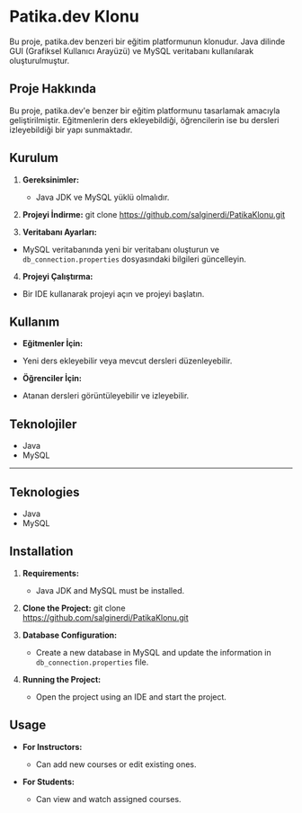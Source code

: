 # Patika.dev Klonu

Bu proje, patika.dev benzeri bir eğitim platformunun klonudur. Java dilinde GUI (Grafiksel Kullanıcı Arayüzü) ve MySQL veritabanı kullanılarak oluşturulmuştur.

## Proje Hakkında

Bu proje, patika.dev'e benzer bir eğitim platformunu tasarlamak amacıyla geliştirilmiştir. Eğitmenlerin ders ekleyebildiği, öğrencilerin ise bu dersleri izleyebildiği bir yapı sunmaktadır.

## Kurulum

1. **Gereksinimler:**
   - Java JDK ve MySQL yüklü olmalıdır.

2. **Projeyi İndirme:**
git clone https://github.com/salginerdi/PatikaKlonu.git

3. **Veritabanı Ayarları:**
- MySQL veritabanında yeni bir veritabanı oluşturun ve `db_connection.properties` dosyasındaki bilgileri güncelleyin.

4. **Projeyi Çalıştırma:**
- Bir IDE kullanarak projeyi açın ve projeyi başlatın.

## Kullanım

- **Eğitmenler İçin:**
- Yeni ders ekleyebilir veya mevcut dersleri düzenleyebilir.

- **Öğrenciler İçin:**
- Atanan dersleri görüntüleyebilir ve izleyebilir.

## Teknolojiler

- Java
- MySQL

-------------------------------------------------------------------------------------------------------------------------------------------------------

## Teknologies

- Java
- MySQL

## Installation

1. **Requirements:**
   - Java JDK and MySQL must be installed.

2. **Clone the Project:**
   git clone https://github.com/salginerdi/PatikaKlonu.git

3. **Database Configuration:**
   - Create a new database in MySQL and update the information in `db_connection.properties` file.

4. **Running the Project:**
   - Open the project using an IDE and start the project.

## Usage

- **For Instructors:**
  - Can add new courses or edit existing ones.

- **For Students:**
  - Can view and watch assigned courses.

